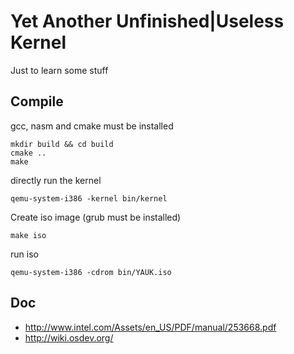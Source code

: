 
# Yet Another Unfinished|Useless Kernel

Just to learn some stuff

## Compile

gcc, nasm and cmake must be installed
```
mkdir build && cd build
cmake ..
make
```

directly run the kernel
```
qemu-system-i386 -kernel bin/kernel
```

Create iso image (grub must be installed)
```
make iso
```

run iso
```
qemu-system-i386 -cdrom bin/YAUK.iso
```


## Doc

- http://www.intel.com/Assets/en_US/PDF/manual/253668.pdf
- http://wiki.osdev.org/
